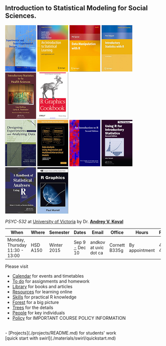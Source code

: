 Introduction to Statistical Modeling  for Social Sciences. 
---

[![Shadish](./materials/texts/images/shadish.png)]() [![James](./materials/texts/images/james.png)]() [![Spector](./materials/texts/images/spector.png)]() [![Dalgaard](./materials/texts/images/dalgaard.png)]() [![Deshea](./materials/texts/images/deshea.png)]() [![R Cookbook](./materials/texts/images/chang.png)]()   
[![Maxwell & Delaney](./materials/texts/images/maxwell.png)]() [![Gelman & Hill](./materials/texts/images/gelman.png)]() [![Venables](./materials/texts/images/venables.png)]()  [![Verzani](./materials/texts/images/verzani.png)]() [![Everitt](./materials/texts/images/everitt.png)]() [![Murrell](./materials/texts/images/murrell.png)]()   

*PSYC-532* at [University of Victoria](http://www.uvic.ca/socialsciences/psychology/)  by Dr. **[Andrey V. Koval](https://github.com/andkov)**  

| When  | Where  | Semester  | Dates  | Email   |Office   | Hours | Phone  |
|---|---|---|---|---|---|---|---|
| Monday, Thursday    11:30 - 13:00   | HSD A150    | Winter 2015   | Sep 9 [-](https://github.com/andkov/psy532/edit/gh-pages/index.md) Dec 10  |andkov at uvic dot ca |Cornett B335g|   By appointment  | 472-4864  |

Please visit   
- [Calendar](./calendar.md) for events and timetables 
- [To do](./todo.md) for assignments and homework
- [Library](./library.md) for books and articles  
- [Resources](./resources.md) for learning online  
- [Skills](./skills.md) for practical R knowledge
- [Forest](./forest.md) for a big picture  
- [Trees](./trees.md) for the details   
- [People](.people.md) for key individuals  
- [Policy](./policy.md) for IMPORTANT COURSE POLICY INFORMATION 
</br>
- [Projects](./projects/README.md) for students' work  
</br>
[quick start with swirl](./materials/swirl/quickstart.md)
